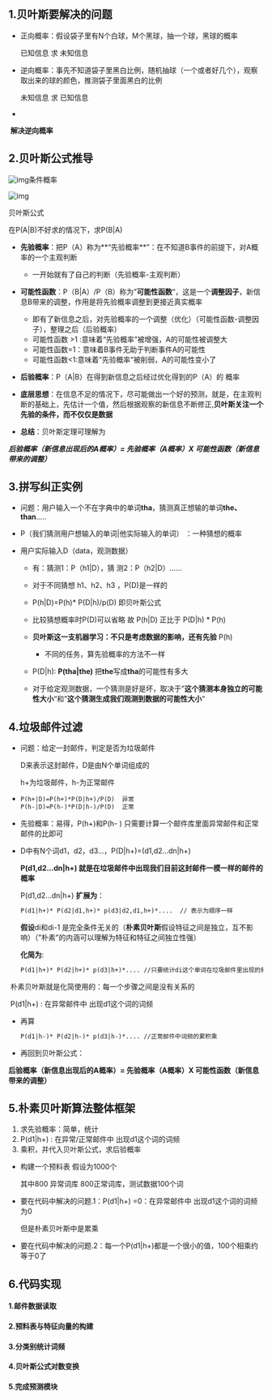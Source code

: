 ## 1.贝叶斯要解决的问题

- 正向概率：假设袋子里有N个白球，M个黑球，抽一个球，黑球的概率

  已知信息 求 未知信息

- 逆向概率：事先不知道袋子里黑白比例，随机抽球（一个或者好几个），观察取出来的球的颜色，推测袋子里面黑白的比例

  未知信息 求 已知信息

- 

​                                                                         **解决逆向概率**



## 2.贝叶斯公式推导

![img](https://s2.loli.net/2022/05/21/GvbVNioKar5H8Am.png)条件概率



![img](https://s2.loli.net/2022/05/21/9jeOBZEXSIn2yw8.png)

贝叶斯公式

在P(A|B)不好求的情况下，求P(B|A)



- **先验概率**：把P（A）称为**“先验概率**”：在不知道B事件的前提下，对A概率的一个主观判断
  - 一开始就有了自己的判断（先验概率-主观判断）

- **可能性函数**：P（B|A）/P（B）称为”**可能性函数**“，这是一个**调整因子**，新信息B带来的调整，作用是将先验概率调整到更接近真实概率
  - 即有了新信息之后，对先验概率的一个调整（优化）（可能性函数-调整因子），整理之后（后验概率）
  - 可能性函数 >1 :意味着“先验概率”被增强，A的可能性被调整大
  - 可能性函数=1：意味着B事件无助于判断事件A的可能性
  - 可能性函数<1:意味着”先验概率“被削弱，A的可能性变小了
- **后验概率**：P（A|B）在得到新信息之后经过优化得到的P（A）的 概率

- **底层思想**：在信息不足的情况下，尽可能做出一个好的预测，就是，在主观判断的基础上，先估计一个值，然后根据观察的新信息不断修正,**贝叶斯关注一个先验的条件，而不仅仅是数据**

- **总结**：贝叶斯定理可理解为

***后验概率（新信息出现后的A概率）=    先验概率（A概率）X 可能性函数（新信息带来的调整）***



## 3.拼写纠正实例

 

- 问题：用户输入一个不在字典中的单词**tha**，猜测真正想输的单词**the、than**.....
- P（我们猜测用户想输入的单词|他实际输入的单词）  ：一种猜想的概率

- 用户实际输入D（data，观测数据）

  - 有：猜测1：P（h1|D），猜 测2：P（h2|D）......

  - 对于不同猜想 h1、h2、h3 ，P(D)是一样的

  - P(h|D)=P(h)* P(D|h)/p(D)      即贝叶斯公式  
  - 比较猜想概率时P(D)可以省略    故  P(h|D)  正比于 P(D|h) * P(h)
  - **贝叶斯这一支机器学习：不只是考虑数据的影响，还有先验** P(h)
    - 不同的任务，算先验概率的方法不一样
  - P(D|h): **P(tha|the)**  把**the**写成**tha**的可能性有多大
  - 对于给定观测数据，一个猜测是好是坏，取决于”**这个猜测本身独立的可能性大小**“和”**这个猜测生成我们观测到数据的可能性大小**“

 





##  4.垃圾邮件过滤

- 问题：给定一封邮件，判定是否为垃圾邮件

  D来表示这封邮件，D是由N个单词组成的

  h+为垃圾邮件，h-为正常邮件

  

- ``` latex
  P(h+|D)=P(h+)*P(D|h+)/P(D)  异常
  P(h-|D)=P(h-)*P(D|h-)/P(D)  正常
  ```

  

- 先验概率：易得，P(h+)和P(h- ) 只需要计算一个邮件库里面异常邮件和正常邮件的比即可



- D中有N个词d1，d2，d3...，P(D|h+)=(d1,d2...dn|h+)

  **P(d1,d2...dn|h+) 就是在垃圾邮件中出现我们目前这封邮件一模一样的邮件的概率**

  P(d1,d2...dn|h+) **扩展为**：

  ```latex
  P(d1|h+)* P(d2|d1,h+)* p(d3|d2,d1,h+)*....  // 表示为顺序一样
  ```

  **假设**di和di-1 是完全条件无关的（**朴素贝叶斯**假设特征之间是独立，互不影响）（”朴素”的内涵可以理解为特征和特征之间独立性强）

  **化简为**:

  ````latex
  P(d1|h+)* P(d2|h+)* p(d3|h+)*.... //只要统计di这个单词在垃圾邮件里出现的频率即可
  ````


​       朴素贝叶斯就是化简使用的：每一个步骤之间是没有关系的

​       P(d1|h+)  : 在异常邮件中 出现d1这个词的词频

- 再算

  ```latex
  P(d1|h-)* P(d2|h-)* p(d3|h-)*.... //正常邮件中词频的累积乘
  ```

- 再回到贝叶斯公式：



**后验概率（新信息出现后的A概率）=    先验概率（A概率）X 可能性函数（新信息带来的调整）**



## 5.朴素贝叶斯算法整体框架

1. 求先验概率：简单，统计
2.  P(d1|h+)  : 在异常/正常邮件中 出现d1这个词的词频
3. 乘积，并代入贝叶斯公式，求后验概率



- 构建一个预料表 假设为1000个 

  其中800 异常词库  800正常词库，测试数据100个词



- 要在代码中解决的问题.1：P(d1|h+) =0：在异常邮件中 出现d1这个词的词频为0

  但是朴素贝叶斯中是累乘

- 要在代码中解决的问题.2：每一个P(d1|h+)都是一个很小的值，100个相乘约等于0了

## 6.代码实现

#### 1.邮件数据读取

#### 2.预料表与特征向量的构建

#### 3.分类别统计词频

#### 4.贝叶斯公式对数变换

#### 5.完成预测模块

